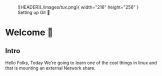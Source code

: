 <figure markdown="span">
![HEADER](./images/tux.png){ width="216" height="256" }
<figcaption>Setting up Git 🚀 </figcaption>
</figure>


# Welcome :wave: 


## Intro

Hello Folks, Today We're going to learn one of the cool things in linux and that is mounting an external Network share.


